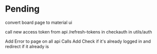 # Pending

convert board page to material ui

call new access token from api /refresh-tokens in checkauth in utils/auth

Add Error to page on all api Calls
Add Check if it's already logged in and redirect if it already is
